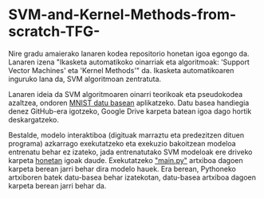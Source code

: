 # SVM-and-Kernel-Methods-from-scratch-TFG-
Nire gradu amaierako lanaren kodea repositorio honetan igoa egongo da. Lanaren izena "Ikasketa automatikoko oinarriak eta algoritmoak: 'Support Vector Machines' eta 'Kernel Methods'" da. Ikasketa automatikoaren inguruko lana da, SVM algoritmoan zentratuta. 

Lanaren ideia da SVM algoritmoaren oinarri teorikoak eta pseudokodea azaltzea, ondoren [MNIST datu basean](https://drive.google.com/drive/folders/1gO1JQnIuk_lpRx5cP9Gho-lCodyaPakz?usp=sharing) aplikatzeko. Datu basea handiegia denez GitHub-era igotzeko, Google Drive karpeta batean igoa dago hortik deskargatzeko.

Bestalde, modelo interaktiboa (digituak marraztu eta predezitzen dituen programa) azkarrago exekutatzeko eta exekuzio bakoitzean modeloa entrenatu behar ez izateko, jada entrenatutako SVM modeloak ere driveko karpeta [honetan](https://drive.google.com/drive/folders/13OXYSQ6K5MJ3fEXjDBzMSZ9RcwJ8jtKn?usp=sharing) igoak daude. Exekutatzeko ["main.py"](Aplikazio_interaktiboa/main.py) artxiboa dagoen karpeta berean jarri behar dira modelo hauek. Era berean, Pythoneko artxiboren batek datu-basea behar izatekotan, datu-basea artxiboa dagoen karpeta berean jarri behar da.
